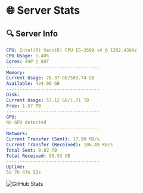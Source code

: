 # 🌐 Server Stats
## 🔍 Server Info
```yaml
CPU: Intel(R) Xeon(R) CPU E5-2699 v4 @ 1282.43GHz
CPU Usage: 1.40%
Cores: 44P | 88T
-----------------------------------
Memory:
Current Usage: 76.37 GB/503.74 GB
Available: 424.00 GB
-----------------------------------
Disk:
Current Usage: 57.12 GB/1.71 TB
Free: 1.57 TB
-----------------------------------
GPU:
No GPU detected
-----------------------------------
Network:
Current Transfer (Sent): 17.99 MB/s
Current Transfer (Received): 106.49 KB/s
Total Sent: 9.82 TB
Total Received: 98.53 GB
-----------------------------------
Uptime:
5d 7h 47m 53s
```
![GitHub Stats](https://img.shields.io/badge/Updated-2025-03-13_05:10:42-blue)